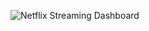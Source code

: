 ![Netflix Streaming Dashboard](https://github.com/user-attachments/assets/31595cc8-817e-4de4-b4c3-f1b50209bb30)
